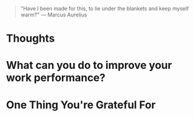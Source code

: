
> \"Have I been made for this, to lie under the blankets and keep myself warm?\" — Marcus Aurelius

# Thoughts

# What can you do to improve your work performance?

# One Thing You're Grateful For


